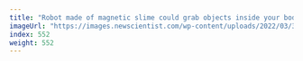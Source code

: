 ```yaml
---
title: "Robot made of magnetic slime could grab objects inside your body"
imageUrl: "https://images.newscientist.com/wp-content/uploads/2022/03/31145751/SEI_96443182.jpg?width=600"
index: 552
weight: 552
---
```

